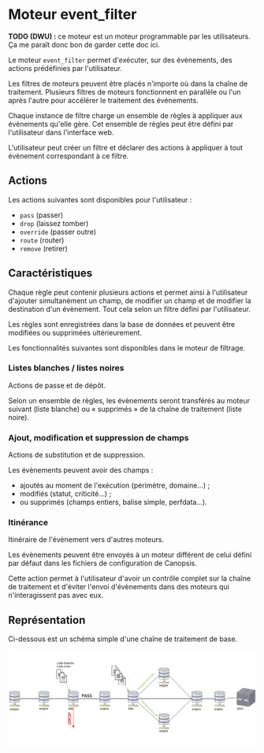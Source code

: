 # Moteur event_filter

**TODO (DWU) :** ce moteur est un moteur programmable par les utilisateurs. Ça me paraît donc bon de garder cette doc ici.

Le moteur `event_filter` permet d'exécuter, sur des évènements, des actions prédéfinies par l'utilisateur.

Les filtres de moteurs peuvent être placés n'importe où dans la chaîne de traitement. Plusieurs filtres de moteurs fonctionnent en parallèle ou l'un après l'autre pour accélérer le traitement des événements.

Chaque instance de filtre charge un ensemble de règles à appliquer aux évènements qu'elle gère. Cet ensemble de règles peut être défini par l'utilisateur dans l'interface web.

L'utilisateur peut créer un filtre et déclarer des actions à appliquer à tout évènement correspondant à ce filtre.

## Actions

Les actions suivantes sont disponibles pour l'utilisateur :

*  `pass` (passer)
*  `drop` (laissez tomber)
*  `override` (passer outre)
*  `route` (router)
*  `remove` (retirer)

## Caractéristiques

Chaque règle peut contenir plusieurs actions et permet ainsi à l'utilisateur d'ajouter simultanément un champ, de modifier un champ et de modifier la destination d'un évènement. Tout cela selon un filtre défini par l'utilisateur.

Les règles sont enregistrées dans la base de données et peuvent être modifiées ou supprimées ultérieurement.   

Les fonctionnalités suivantes sont disponibles dans le moteur de filtrage.

### Listes blanches / listes noires

Actions de passe et de dépôt.

Selon un ensemble de règles, les évènements seront transférés au moteur suivant (liste blanche) ou « supprimés » de la chaîne de traitement (liste noire).

### Ajout, modification et suppression de champs

Actions de substitution et de suppression.

Les évènements peuvent avoir des champs :

*  ajoutés au moment de l'exécution (périmètre, domaine…) ;
*  modifiés (statut, criticité…) ;
*  ou supprimés (champs entiers, balise simple, perfdata…).

### Itinérance

Itinéraire de l'évènement vers d'autres moteurs.

Les évènements peuvent être envoyés à un moteur différent de celui défini par défaut dans les fichiers de configuration de Canopsis.

Cette action permet à l'utilisateur d'avoir un contrôle complet sur la chaîne de traitement et d'éviter l'envoi d'évènements dans des moteurs qui n'interagissent pas avec eux.

## Représentation
   
Ci-dessous est un schéma simple d'une chaîne de traitement de base.    

![img1](img/schema-event_filter.png)
